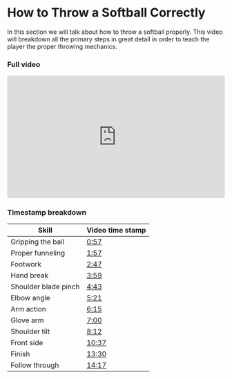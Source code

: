 # How to Throw a Softball Correctly

In this section we will talk about how to throw a softball properly. This video will breakdown all the primary steps in great detail in order to teach the player the proper throwing mechanics.

### Full video

<div class="video_wrapper">
<iframe width="100%" height="100%" src="https://www.youtube.com/embed/zrr7OwTJnXY" title="YouTube video player" frameborder="0" allow="accelerometer; autoplay; clipboard-write; encrypted-media; gyroscope; picture-in-picture" allowfullscreen></iframe>
</div>

### Timestamp breakdown

| Skill | Video time stamp |
|---|---|
| Gripping the ball | [0:57](https://youtu.be/zrr7OwTJnXY?t=57)
| Proper funneling | [1:57](https://youtu.be/zrr7OwTJnXY?t=117)
| Footwork | [2:47](https://youtu.be/zrr7OwTJnXY?t=167)
| Hand break | [3:59](https://youtu.be/zrr7OwTJnXY?t=239)
| Shoulder blade pinch | [4:43](https://youtu.be/zrr7OwTJnXY?t=283)
| Elbow angle | [5:21](https://youtu.be/zrr7OwTJnXY?t=321)
| Arm action | [6:15](https://youtu.be/zrr7OwTJnXY?t=375)
| Glove arm | [7:00](https://youtu.be/zrr7OwTJnXY?t=420)
| Shoulder tilt | [8:12](https://youtu.be/zrr7OwTJnXY?t=492)
| Front side | [10:37](https://youtu.be/zrr7OwTJnXY?t=637)
| Finish | [13:30](https://youtu.be/zrr7OwTJnXY?t=810)
| Follow through | [14:17](https://youtu.be/zrr7OwTJnXY?t=857)

<style>
.video_wrapper {
  position: relative;
  padding-bottom: 56.25%;
  /* 16:9, for an aspect ratio of 1:1 change padding to 100% */
}

.video_wrapper iframe{
  position: absolute;
  top: 0;
  left: 0;
  width: 100%;
  height: 100%;
}
</style>
